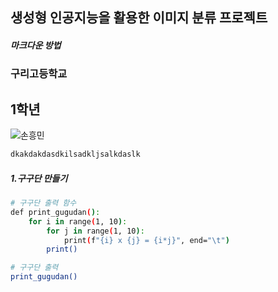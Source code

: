 ## 생성형 인공지능을 활용한 이미지 분류 프로젝트
#####  마크다운 방법
###      구리고등학교
##  1학년
![손흥민](https://github.com/user-attachments/assets/a19c93d9-910f-464b-8cd6-88dce8072019)

``` bash
dkakdakdasdkilsadkljsalkdaslk
```
##### 1.구구단 만들기
```bash
# 구구단 출력 함수
def print_gugudan():
    for i in range(1, 10):
        for j in range(1, 10):
            print(f"{i} x {j} = {i*j}", end="\t")
        print()

# 구구단 출력
print_gugudan()
```
